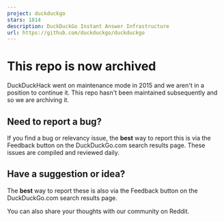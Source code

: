 ```yaml
---
project: duckduckgo
stars: 1814
description: DuckDuckGo Instant Answer Infrastructure
url: https://github.com/duckduckgo/duckduckgo
---
```


This repo is now archived
=========================

DuckDuckHack went on maintenance mode in 2015 and we aren't in a position to continue it. This repo hasn't been maintained subsequently and so we are archiving it.

Need to report a bug?
---------------------

If you find a bug or relevancy issue, the **best** way to report this is via the Feedback button on the DuckDuckGo.com search results page. These issues are compiled and reviewed daily.

Have a suggestion or idea?
--------------------------

The **best** way to report these is also via the Feedback button on the DuckDuckGo.com search results page.

You can also share your thoughts with our community on Reddit.
